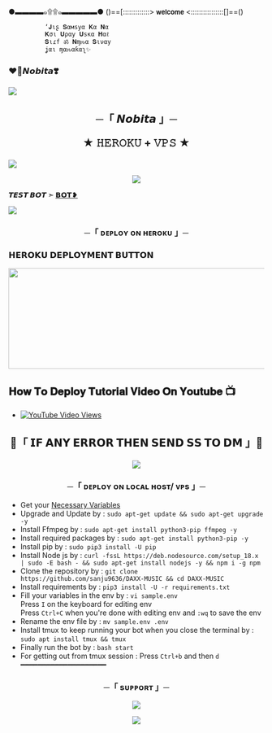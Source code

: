 ●▬▬▬▬๑۩۩๑▬▬▬▬▬●
()==[:::::::::::::> 𝘄𝗲𝗹𝗰𝗼𝗺𝗲 <::::::::::::::::[]==()


              ‘𝐉ιʂ 𝐒αмѕуα 𝐊α 𝐍α
              𝐊σι 𝐔ραу 𝐔ѕкα 𝐇αℓ
              𝐒ιɾf ॐ 𝐍ɱԋα 𝐒ιναу
              ʝαι ɱαԋαƙαʅ✨
### ❤️‍🔥𝙉𝙤𝙗𝙞𝙩𝙖❣️

<!--
**NOBISIR/NOBISIR** is a ✨ _special_ ✨ repository because its `README.md` (this file) appears on your GitHub profile.


<p align="center">
    <b>ᴠɪsɪᴛᴏʀs</b><br>
 -->    <img align="middle" src="https://profile-counter.glitch.me/sanju9636/count.svg" />
</p>




<h2 align="center">
    ─「 𝙉𝙤𝙗𝙞𝙩𝙖 」─

★ 𝙷𝙴𝚁𝙾𝙺𝚄 + 𝚅𝙿𝚂 ★
</h2>
<img src="https://readme-typing-svg.herokuapp.com?color=FF0000&width=420&lines=♦𝙳𝙴𝙿𝙻𝙾𝚈+𝙾𝙽+𝙷𝙴𝚁𝙾𝙺𝚄♦;♨️+𝙽𝙾+𝙷𝙴𝚁𝙾𝙺𝚄+𝙱𝙰𝙽+𝙸𝚂𝚂𝚄𝙴+𝙰𝙻𝚂𝙾+𝚅𝙿𝚂+𝙳𝙴𝙿𝙻𝙾𝚈+📍+𝙿𝚁𝙴𝚂𝙴𝙽𝚃;🎭+𝙿𝙾𝚆𝙴𝚁𝙳+𝙱𝚈+𝙉𝙤𝙗𝙞+🎭">
<p align="center">
  <img src="https://graph.org/file/bb87ea34bd5de77a0b5b7.jpg">
</p>

**𝙏𝙀𝙎𝙏 𝘽𝙊𝙏 ➣ [𝗕𝗢𝗧❥](https://t.me/CYBERDAXX)**



<img src="https://readme-typing-svg.herokuapp.com?color=FF0000&width=420&lines=⚠️𝗙𝗢𝗥𝗞+𝗧𝗛𝗜𝗦+𝗥𝗘𝗣𝗢+𝗙𝗜𝗥𝗦𝗧𝗟𝗬⚠️">


<h3 align="center">
    ─「 ᴅᴇᴩʟᴏʏ ᴏɴ ʜᴇʀᴏᴋᴜ 」─

<h3> 𝗛𝗘𝗥𝗢𝗞𝗨 𝗗𝗘𝗣𝗟𝗢𝗬𝗠𝗘𝗡𝗧 𝗕𝗨𝗧𝗧𝗢𝗡 </h3>
</h3>

<p align="center"><a href="https://dashboard.heroku.com/new?template=https://github.com/sanju9636/DAXX-MUSIC"> <img src="https://graph.org/file/7758e15f135e166b8637d.jpg" width="520" height="198.45"/></a></p>

## 𝐇𝐨𝐰 𝐓𝐨 𝐃𝐞𝐩𝐥𝐨𝐲 𝐓𝐮𝐭𝐨𝐫𝐢𝐚𝐥 𝐕𝐢𝐝𝐞𝐨 𝐎𝐧 𝐘𝐨𝐮𝐭𝐮𝐛𝐞 📺

- [![YouTube Video Views](https://img.shields.io/youtube/views/U8T5W3J1FNo?label=Tutorial+•+Heroku+•&style=social)](https://youtu.be/)

<h2 align="center">

🔴「 𝗜𝗙 𝗔𝗡𝗬 𝗘𝗥𝗥𝗢𝗥 𝗧𝗛𝗘𝗡 𝗦𝗘𝗡𝗗 𝗦𝗦 𝗧𝗢 𝗗𝗠 」🔴
<p align="center">
<a href="https://telegram.me/P_O_I_S_O_N0"><img src="https://img.shields.io/badge/-☆𝐃𝐌 𝐓𝗈 𝖭𝗈𝖻𝗂 %20☆-blue.svg?style=for-the-badge&logo=Telegram"></a>
</p>
<h3 align="center">
    ─「 ᴅᴇᴩʟᴏʏ ᴏɴ ʟᴏᴄᴀʟ ʜᴏsᴛ/ ᴠᴘs 」─
</h3>

- Get your [Necessary Variables](https://github.com/sanju9636/DAXX-MUSIC/blob/master/sample.env)
- Upgrade and Update by :
`sudo apt-get update && sudo apt-get upgrade -y`
- Install Ffmpeg by :
`sudo apt-get install python3-pip ffmpeg -y`
- Install required packages by :
`sudo apt-get install python3-pip -y`
- Install pip by :
`sudo pip3 install -U pip`
- Install Node js by :
`curl -fssL https://deb.nodesource.com/setup_18.x | sudo -E bash - && sudo apt-get install nodejs -y && npm i -g npm`
- Clone the repository by :
`git clone https://github.com/sanju9636/DAXX-MUSIC && cd DAXX-MUSIC`
- Install requirements by :
`pip3 install -U -r requirements.txt`
- Fill your variables in the env by :
`vi sample.env`<br>
Press `I` on the keyboard for editing env<br>
Press `Ctrl+C` when you're done with editing env and `:wq` to save the env<br>
- Rename the env file by :
`mv sample.env .env`
- Install tmux to keep running your bot when you close the terminal by :
`sudo apt install tmux && tmux`
- Finally run the bot by :
`bash start`
- For getting out from tmux session : Press `Ctrl+b` and then `d`<br>
━━━━━━━━━━━━━━━━━━━━

<h3 align="center">
    ─「 sᴜᴩᴩᴏʀᴛ 」─
</h3>

<p align="center">
<a href="https://telegram.me/P_O_I_S_O_N0"><img src="https://img.shields.io/badge/-Support%20Group-blue.svg?style=for-the-badge&logo=Telegram"></a>
</p>

<p align="center">
<a href="https://telegram.me/P_O_I_S_O_N0"><img src="https://img.shields.io/badge/-Support%20Channel-blue.svg?style=for-the-badge&logo=Telegram"></a>
</p>

